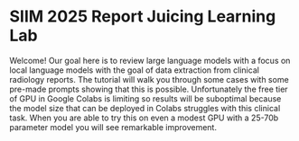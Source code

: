 # SIIM 2025 Report Juicing Learning Lab
Welcome!  Our goal here is to review large language models with a focus on local language models with the goal of data extraction from clinical radiology reports.  The tutorial will walk you through some cases with some pre-made prompts showing that this is possible.  Unfortunately the free tier of GPU in Google Colabs is limiting so results will be suboptimal because the model size that can be deployed in Colabs struggles with this clinical task.  When you are able to try this on even a modest GPU with a 25-70b parameter model you will see remarkable improvement.
